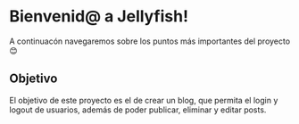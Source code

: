 # Bienvenid@ a Jellyfish!
A continuacón navegaremos sobre los puntos más importantes del proyecto 😊
## Objetivo
El objetivo de este proyecto es el de crear un blog, que permita el login y logout de usuarios, además de poder publicar, eliminar y editar posts. 
